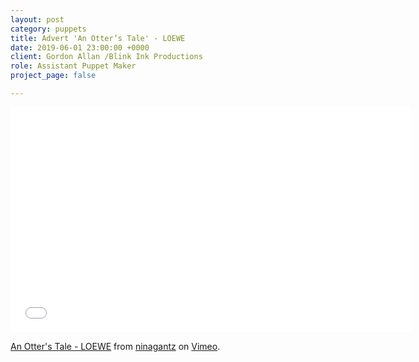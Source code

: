 ```yaml
---
layout: post
category: puppets
title: Advert 'An Otter’s Tale' - LOEWE
date: 2019-06-01 23:00:00 +0000
client: Gordon Allan /Blink Ink Productions
role: Assistant Puppet Maker
project_page: false

---
```

<iframe src="[https://player.vimeo.com/video/373116069](https://player.vimeo.com/video/373116069 "https://player.vimeo.com/video/373116069")" width="640" height="360" frameborder="0" allow="autoplay; fullscreen" allowfullscreen></iframe>

<p><a href="[https://vimeo.com/373116069](https://vimeo.com/373116069 "https://vimeo.com/373116069")">An Otter&#039;s Tale - LOEWE</a> from <a href="[https://vimeo.com/user4176724](https://vimeo.com/user4176724 "https://vimeo.com/user4176724")">ninagantz</a> on <a href="[https://vimeo.com](https://vimeo.com "https://vimeo.com")">Vimeo</a>.</p>